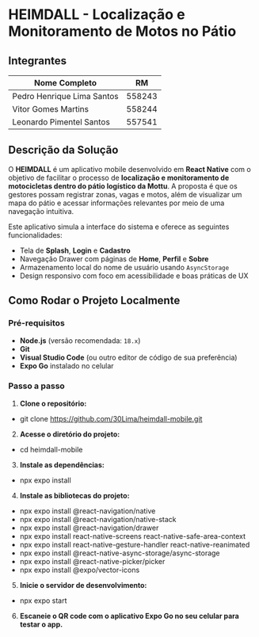 # HEIMDALL - Localização e Monitoramento de Motos no Pátio

## Integrantes

| Nome Completo               | RM       |
|-----------------------------|----------|
| Pedro Henrique Lima Santos  | 558243   |
| Vitor Gomes Martins         | 558244   |
| Leonardo Pimentel Santos    | 557541   |

## Descrição da Solução

O **HEIMDALL** é um aplicativo mobile desenvolvido em **React Native** com o objetivo de facilitar o processo de **localização e monitoramento de motocicletas dentro do pátio logístico da Mottu**. A proposta é que os gestores possam registrar zonas, vagas e motos, além de visualizar um mapa do pátio e acessar informações relevantes por meio de uma navegação intuitiva.

Este aplicativo simula a interface do sistema e oferece as seguintes funcionalidades:

- Tela de **Splash**, **Login** e **Cadastro**
- Navegação Drawer com páginas de **Home**, **Perfil** e **Sobre**
- Armazenamento local do nome de usuário usando `AsyncStorage`
- Design responsivo com foco em acessibilidade e boas práticas de UX

## Como Rodar o Projeto Localmente

### Pré-requisitos

- **Node.js** (versão recomendada: `18.x`)
- **Git**
- **Visual Studio Code** (ou outro editor de código de sua preferência)
- **Expo Go** instalado no celular

### Passo a passo

1. **Clone o repositório:**

- git clone https://github.com/30Lima/heimdall-mobile.git

2. **Acesse o diretório do projeto:**

- cd heimdall-mobile

3. **Instale as dependências:**

- npx expo install

4. **Instale as bibliotecas do projeto:**

- npx expo install @react-navigation/native
- npx expo install @react-navigation/native-stack
- npx expo install @react-navigation/drawer
- npx expo install react-native-screens react-native-safe-area-context
- npx expo install react-native-gesture-handler react-native-reanimated
- npx expo install @react-native-async-storage/async-storage
- npx expo install @react-native-picker/picker
- npx expo install @expo/vector-icons

5. **Inicie o servidor de desenvolvimento:**

- npx expo start

6. **Escaneie o QR code com o aplicativo Expo Go no seu celular para testar o app.**